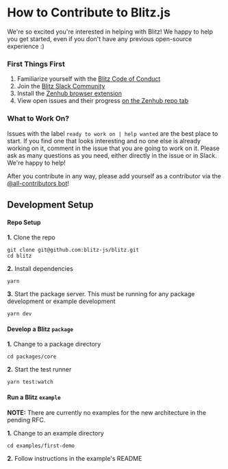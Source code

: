 # How to Contribute to Blitz.js

We're so excited you're interested in helping with Blitz! We happy to help you get started, even if you don't have any previous open-source experience :)

### First Things First

1. Familiarize yourself with the [Blitz Code of Conduct](https://github.com/blitz-js/blitz/blob/canary/CODE_OF_CONDUCT.md)
2. Join the [Blitz Slack Community](https://slack.blitzjs.com)
3. Install the [Zenhub browser extension](https://www.zenhub.com/extension)
4. View open issues and their progress [on the Zenhub repo tab](https://github.com/blitz-js/blitz#zenhub)

### What to Work On?

Issues with the label `ready to work on | help wanted` are the best place to start. If you find one that looks interesting and no one else is already working on it, comment in the issue that you are going to work on it. Please ask as many questions as you need, either directly in the issue or in Slack. We're happy to help!

After you contribute in any way, please add yourself as a contributor via the [@all-contributors bot](https://allcontributors.org/docs/en/bot/usage)!

## Development Setup

#### Repo Setup

**1.** Clone the repo

```
git clone git@github.com:blitz-js/blitz.git
cd blitz
```

**2.** Install dependencies

```
yarn
```

**3.** Start the package server. This must be running for any package development or example development

```
yarn dev
```

#### Develop a Blitz `package`

**1.** Change to a package directory

```
cd packages/core
```

**2.** Start the test runner

```
yarn test:watch
```

#### Run a Blitz `example`

**NOTE:** There are currently no examples for the new architecture in the pending RFC.

**1.** Change to an example directory

```
cd examples/first-demo
```

**2.** Follow instructions in the example's README
